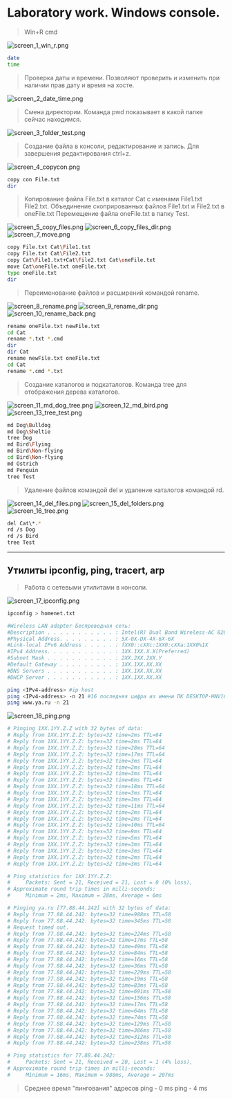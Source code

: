 # Laboratory work. Windows console.

> Win+R cmd

![screen_1_win_r.png](pictures/screen_1_win_r.png)

```bash
date
time
```

>Проверка даты и времени. Позволяют проверить и изменить при наличии прав дату и время на хосте.

![screen_2_date_time.png](pictures/screen_2_date_time.png)

>Смена директории. Команда pwd показывает в какой папке сейчас находимся.

![screen_3_folder_test.png](pictures/screen_3_folder_test.png)

>Создание файла в консоли, редактирование и запись. Для завершения редактирования ctrl+z.

![screen_4_copycon.png](pictures/screen_4_copycon.png)

```bash
copy con File.txt
dir
```

>Копирование файла File.txt в каталог Cat с именами File1.txt File2.txt. Объединение скопрированных файлов File1.txt и File2.txt в oneFile.txt Перемещение файла oneFile.txt в папку Test.

![screen_5_copy_files.png](pictures/screen_5_copy_files.png)
![screen_6_copy_files_dir.png](pictures/screen_6_copy_files_dir.png)
![screen_7_move.png](pictures/screen_7_move.png)

```bash
copy File.txt Cat\File1.txt
copy File.txt Cat\File2.txt
copy Cat\File1.txt+Cat\File2.txt Cat\oneFile.txt
move Cat\oneFile.txt oneFile.txt
type oneFile.txt
dir
```

>Переименование файлов и расширений командой rename.

![screen_8_rename.png](pictures/screen_8_rename.png)
![screen_9_rename_dir.png](pictures/screen_9_rename_dir.png)
![screen_10_rename_back.png](pictures/screen_10_rename_back.png)

```bash
rename oneFile.txt newFile.txt
cd Cat
rename *.txt *.cmd
dir
dir Cat
rename newFile.txt oneFile.txt
cd Cat
rename *.cmd *.txt
```

>Создание каталогов и подкаталогов. Команда tree для отображения дерева каталогов.

![screen_11_md_dog_tree.png](pictures/screen_11_md_dog_tree.png)
![screen_12_md_bird.png](pictures/screen_12_md_bird.png)
![screen_13_tree_test.png](pictures/screen_13_tree_test.png)

```bash
md Dog\Bulldog
md Dog\Sheltie
tree Dog
md Bird\Flying
md Bird\Non-flying
cd Bird\Non-flying
md Ostrich
md Penguin
tree Test
```

>Удаление файлов командой del и удаление каталогов командой rd.

![screen_14_del_files.png](pictures/screen_14_del_files.png)
![screen_15_del_folders.png](pictures/screen_15_del_folders.png)
![screen_16_tree.png](pictures/screen_16_tree.png)

```bash
del Cat\*.*
rd /s Dog
rd /s Bird
tree Test
```

------------------------------------------------------------------------------------------

## Утилиты ipconfig, ping, tracert, arp

>Работа с сетевыми утилитами в консоли.

![screen_17_ipconfig.png](pictures/screen_17_ipconfig.png)

```bash
ipconfig > homenet.txt
```

```bash
#Wireless LAN adapter Беспроводная сеть:                                   #действующее соединение, беспроводное сетевое соединение
#Description . . . . . . . . . . . : Intel(R) Dual Band Wireless-AC 8260   #адаптер
#Physical Address. . . . . . . . . : 5X-0X-DX-4X-6X-6X                     #MAC адрес
#Link-local IPv6 Address . . . . . : fXX0::cXXc:1XX0:cXXa:1XX0%1X          #сетевой адрес IPv6, IPv4
#IPv4 Address. . . . . . . . . . . : 1XX.1XX.X.X(Preferred)                #IPv4
#Subnet Mask . . . . . . . . . . . : 2XX.2XX.2XX.Y                         #маска
#Default Gateway . . . . . . . . . : 1XX.1XX.XX.XX                         #основной шлюз
#DNS Servers . . . . . . . . . . . : 1XX.1XX.XX.XX                         #DNS Server
#DHCP Server . . . . . . . . . . . : 1XX.1XX.XX.XX                         #DHCP
```

```bash
ping <IPv4-address> #ip host
ping <IPv4-address> -n 21 #16 последняя цифра из имени ПК DESKTOP-HNV16 + 5, ip dns
ping www.ya.ru -n 21
```

![screen_18_ping.png](pictures/screen_18_ping.png)

```bash
# Pinging 1XX.1YY.Z.Z with 32 bytes of data:
# Reply from 1XX.1YY.Z.Z: bytes=32 time=2ms TTL=64
# Reply from 1XX.1YY.Z.Z: bytes=32 time=2ms TTL=64
# Reply from 1XX.1YY.Z.Z: bytes=32 time=28ms TTL=64
# Reply from 1XX.1YY.Z.Z: bytes=32 time=17ms TTL=64
# Reply from 1XX.1YY.Z.Z: bytes=32 time=3ms TTL=64
# Reply from 1XX.1YY.Z.Z: bytes=32 time=2ms TTL=64
# Reply from 1XX.1YY.Z.Z: bytes=32 time=3ms TTL=64
# Reply from 1XX.1YY.Z.Z: bytes=32 time=6ms TTL=64
# Reply from 1XX.1YY.Z.Z: bytes=32 time=18ms TTL=64
# Reply from 1XX.1YY.Z.Z: bytes=32 time=3ms TTL=64
# Reply from 1XX.1YY.Z.Z: bytes=32 time=3ms TTL=64
# Reply from 1XX.1YY.Z.Z: bytes=32 time=11ms TTL=64
# Reply from 1XX.1YY.Z.Z: bytes=32 time=2ms TTL=64
# Reply from 1XX.1YY.Z.Z: bytes=32 time=2ms TTL=64
# Reply from 1XX.1YY.Z.Z: bytes=32 time=10ms TTL=64
# Reply from 1XX.1YY.Z.Z: bytes=32 time=9ms TTL=64
# Reply from 1XX.1YY.Z.Z: bytes=32 time=5ms TTL=64
# Reply from 1XX.1YY.Z.Z: bytes=32 time=3ms TTL=64
# Reply from 1XX.1YY.Z.Z: bytes=32 time=3ms TTL=64
# Reply from 1XX.1YY.Z.Z: bytes=32 time=2ms TTL=64
# Reply from 1XX.1YY.Z.Z: bytes=32 time=3ms TTL=64

# Ping statistics for 1XX.1YY.Z.Z:
#     Packets: Sent = 21, Received = 21, Lost = 0 (0% loss),
# Approximate round trip times in milli-seconds:
#     Minimum = 2ms, Maximum = 28ms, Average = 6ms
```

```bash
# Pinging ya.ru [77.88.44.242] with 32 bytes of data:
# Reply from 77.88.44.242: bytes=32 time=988ms TTL=58
# Reply from 77.88.44.242: bytes=32 time=345ms TTL=58
# Request timed out.
# Reply from 77.88.44.242: bytes=32 time=224ms TTL=58
# Reply from 77.88.44.242: bytes=32 time=17ms TTL=58
# Reply from 77.88.44.242: bytes=32 time=49ms TTL=58
# Reply from 77.88.44.242: bytes=32 time=84ms TTL=58
# Reply from 77.88.44.242: bytes=32 time=16ms TTL=58
# Reply from 77.88.44.242: bytes=32 time=36ms TTL=58
# Reply from 77.88.44.242: bytes=32 time=229ms TTL=58
# Reply from 77.88.44.242: bytes=32 time=19ms TTL=58
# Reply from 77.88.44.242: bytes=32 time=83ms TTL=58
# Reply from 77.88.44.242: bytes=32 time=691ms TTL=58
# Reply from 77.88.44.242: bytes=32 time=156ms TTL=58
# Reply from 77.88.44.242: bytes=32 time=17ms TTL=58
# Reply from 77.88.44.242: bytes=32 time=64ms TTL=58
# Reply from 77.88.44.242: bytes=32 time=74ms TTL=58
# Reply from 77.88.44.242: bytes=32 time=129ms TTL=58
# Reply from 77.88.44.242: bytes=32 time=386ms TTL=58
# Reply from 77.88.44.242: bytes=32 time=312ms TTL=58
# Reply from 77.88.44.242: bytes=32 time=238ms TTL=58

# Ping statistics for 77.88.44.242:
#     Packets: Sent = 21, Received = 20, Lost = 1 (4% loss),
# Approximate round trip times in milli-seconds:
#     Minimum = 16ms, Maximum = 988ms, Average = 207ms
```

>Среднее время "пингования" адресов
>ping <IPv4 host> - 0 ms
>ping <IPv4 DNS> - 4 ms

